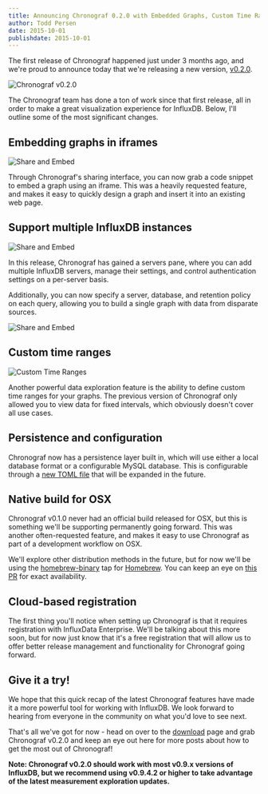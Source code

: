 ```yaml
---
title: Announcing Chronograf 0.2.0 with Embedded Graphs, Custom Time Ranges, and More!
author: Todd Persen
date: 2015-10-01
publishdate: 2015-10-01
---
```


The first release of Chronograf happened just under 3 months ago, and we're proud to announce today that we're releasing a new version, [v0.2.0](https://influxdb.com/chronograf/index.html).

![Chronograf v0.2.0](/img/blog/chronograf_0.2.0/1.png)

The Chronograf team has done a ton of work since that first release, all in order to make a great visualization experience for InfluxDB. Below, I'll outline some of the most significant changes.

## Embedding graphs in iframes

![Share and Embed](/img/blog/chronograf_0.2.0/2.png)

Through Chronograf's sharing interface, you can now grab a code snippet to embed a graph using an iframe. This was a heavily requested feature, and makes it easy to quickly design a graph and insert it into an existing web page.

## Support multiple InfluxDB instances

![Share and Embed](/img/blog/chronograf_0.2.0/3.png)

In this release, Chronograf has gained a servers pane, where you can add multiple InfluxDB servers, manage their settings, and control authentication settings on a per-server basis.

Additionally, you can now specify a server, database, and retention policy on each query, allowing you to build a single graph with data from disparate sources.

![Share and Embed](/img/blog/chronograf_0.2.0/4.png)

## Custom time ranges

![Custom Time Ranges](/img/blog/chronograf_0.2.0/5.png)

Another powerful data exploration feature is the ability to define custom time ranges for your graphs. The previous version of Chronograf only allowed you to view data for fixed intervals, which obviously doesn't cover all use cases.

## Persistence and configuration

Chronograf now has a persistence layer built in, which will use either a local database format or a configurable MySQL database. This is configurable through a [new TOML file](https://github.com/influxdb/chronograf/blob/master/main.go#L135) that will be expanded in the future.

## Native build for OSX

Chronograf v0.1.0 never had an official build released for OSX, but this is something we'll be supporting permanently going forward. This was another often-requested feature, and makes it easy to use Chronograf as part of a development workflow on OSX.

We'll explore other distribution methods in the future, but for now we'll be using the [homebrew-binary](https://github.com/Homebrew/homebrew-binary) tap for [Homebrew](http://brew.sh/). You can keep an eye on [this PR](https://github.com/Homebrew/homebrew-binary/pull/270) for exact availability.

## Cloud-based registration

The first thing you'll notice when setting up Chronograf is that it requires registration with InfluxData Enterprise. We'll be talking about this more soon, but for now just know that it's a free registration that will allow us to offer better release management and functionality for Chronograf going forward.

## Give it a try!

We hope that this quick recap of the latest Chronograf features have made it a more powerful tool for working with InfluxDB. We look forward to hearing from everyone in the community on what you'd love to see next.

That's all we've got for now - head on over to the [download](https://influxdb.com/chronograf/index.html) page and grab Chronograf v0.2.0 and keep an eye out here for more posts about how to get the most out of Chronograf!

**Note: Chronograf v0.2.0 should work with most v0.9.x versions of InfluxDB, but we recommend using v0.9.4.2 or higher to take advantage of the latest measurement exploration updates.**
